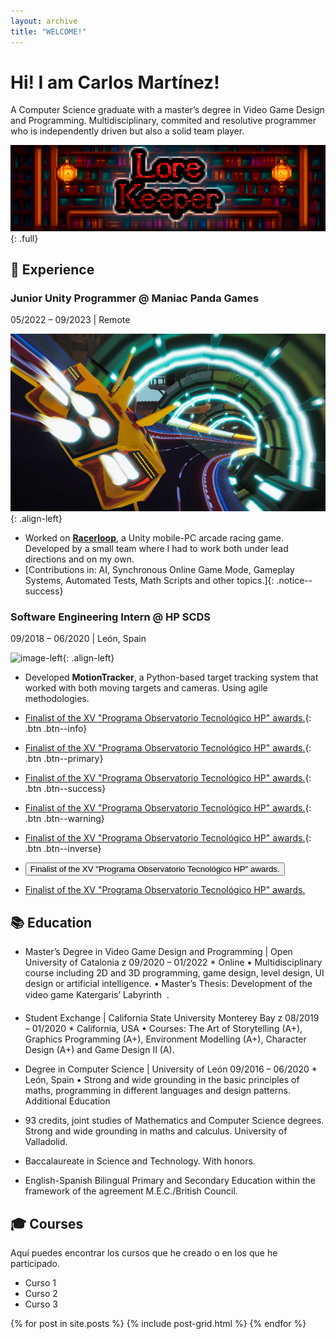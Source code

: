 ```yaml
---
layout: archive
title: "WELCOME!"
---
```


# Hi! I am Carlos Martínez!

A Computer Science graduate with a master’s degree in Video Game Design
and Programming. Multidisciplinary, commited and resolutive programmer
who is independently driven but also a solid team player.

![full](/images/bannertest.png)
{: .full}


## 💼 Experience

### Junior Unity Programmer @ Maniac Panda Games
05/2022 – 09/2023 | Remote

![image-left](/images/Racerloop.jpg){: .align-left}

- Worked on [**Racerloop**](https://www.racerloop.com/), a Unity mobile-PC arcade racing game. Developed by a small team where I had to work both under lead directions and on my own.
- [Contributions in: AI, Synchronous Online Game Mode, Gameplay Systems, Automated Tests, Math Scripts and other topics.]{: .notice--success}

### Software Engineering Intern @ HP SCDS
09/2018 – 06/2020 | León, Spain

![image-left](/images/MotionTracker.gif){: .align-left}

- Developed **MotionTracker**, a Python-based target tracking system that worked with
both moving targets and cameras. Using agile methodologies.
- [Finalist of the XV "Programa Observatorio Tecnológico HP" awards.](https://hpscds.com/xv-observatorio-hp-2020/){: .btn .btn--info}
- [Finalist of the XV "Programa Observatorio Tecnológico HP" awards.](https://hpscds.com/xv-observatorio-hp-2020/){: .btn .btn--primary}
- [Finalist of the XV "Programa Observatorio Tecnológico HP" awards.](https://hpscds.com/xv-observatorio-hp-2020/){: .btn .btn--success}
- [Finalist of the XV "Programa Observatorio Tecnológico HP" awards.](https://hpscds.com/xv-observatorio-hp-2020/){: .btn .btn--warning}
- [Finalist of the XV "Programa Observatorio Tecnológico HP" awards.](https://hpscds.com/xv-observatorio-hp-2020/){: .btn .btn--inverse}

- <button type="button" class="btn btn-primary">Finalist of the XV "Programa Observatorio Tecnológico HP" awards.</button>

- <a href="https://hpscds.com/xv-observatorio-hp-2020/" class="btn btn--success">Finalist of the XV "Programa Observatorio Tecnológico HP" awards.</a>



## 📚 Education

- Master’s Degree in Video Game Design and Programming | Open University of Catalonia
z 09/2020 – 01/2022 * Online
• Multidisciplinary course including 2D and 3D programming, game design, level design, UI design or artificial intelligence.
• Master’s Thesis: Development of the video game Katergaris’ Labyrinth  .

- Student Exchange | California State University Monterey Bay
z 08/2019 – 01/2020 * California, USA
• Courses: The Art of Storytelling (A+), Graphics Programming (A+), Environment
Modelling (A+), Character Design (A+) and Game Design II (A).
- Degree in Computer Science | University of León
09/2016 – 06/2020 * León, Spain
• Strong and wide grounding in the basic principles of maths, programming in different
languages and design patterns.
Additional Education
- 93 credits, joint studies of Mathematics and Computer Science degrees. Strong and
wide grounding in maths and calculus. University of Valladolid.
- Baccalaureate in Science and Technology. With honors.
- English-Spanish Bilingual Primary and Secondary Education within the framework of
the agreement M.E.C./British Council.

## 🎓 Courses

Aquí puedes encontrar los cursos que he creado o en los que he participado.

- Curso 1
- Curso 2
- Curso 3



<div class="tiles">
{% for post in site.posts %}
	{% include post-grid.html %}
{% endfor %}
</div><!-- /.tiles -->
